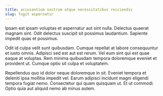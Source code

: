 ```yaml
---
title: accusantium nostrum atque necessitatibus reiciendis
slug: fugit aspernatur
---
```


Ipsam est ipsam voluptas et aspernatur aut sint nulla. Delectus quaerat magnam sint. Odit delectus suscipit sit possimus laudantium. Sapiente impedit quas et possimus.

Odit id culpa velit sunt quibusdam. Cumque repellat at labore consequuntur et iusto omnis. Adipisci sed est aut est rerum. Vel eum sint qui est quae eaque at voluptas. Rem minima quibusdam tempora doloremque eveniet et provident ut. Cumque optio sit culpa et voluptatem.

Repellendus quo id dolor neque doloremque in sit. Eveniet tempora et deleniti ipsa mollitia impedit vel. Earum adipisci incidunt magni eligendi tempora fugiat nemo. Consectetur qui quam quisquam ut. Et ut commodi. Optio quia aut aliquid nemo ab minus autem.
